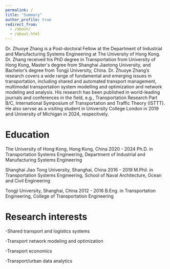 ```yaml
---
permalink: /
title: "Summary"
author_profile: true
redirect_from: 
  - /about/
  - /about.html
---
```


Dr. Zhuoye Zhang is a Post-doctoral Fellow at the Department of Industrial and Manufacturing Systems Engineering at The University of Hong Kong. Dr. Zhang received his PhD degree in Transportation from University of Hong Kong, Master's degree from Shanghai Jiaotong University, and Bachelor’s degree from Tongji University, China. Dr. Zhuoye Zhang’s research covers a wide range of fundamental and emerging issues in transportation, including shared and automated transport management, multimodal transportation system modelling and optimization and network modeling and analysis. His research has been published in world-leading journals and conferences in the field, e.g., Transportation Research Part B/C, International Symposium of Transportation and Traffic Theory (ISTTT). He also servse as a visiting student in University College London in 2019 and University of Michigan in 2024, respecitvely. 


Education
======

The University of Hong Kong, Hong Kong, China 2020 - 2024
Ph.D. in Transportation Systems Engineering, Department of Industrial and Manufacturing Systems Engineering

Shanghai Jiao Tong University, Shanghai, China 2016 - 2019
M.Phil. in Transportation Systems Engineering, School of Naval Architecture, Ocean and Civil Engineering

Tongji University, Shanghai, China 2012 - 2016
B.Eng. in Transportation Engineering, College of Transportation Engineering


Research interests
======
  -Shared transport and logistics systems

  -Transport network modeling and optimization

  -Transport economics

  -Transport/urban data analytics





